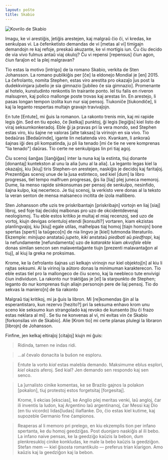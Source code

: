 ```yaml
---
layout: poŝto
title: Skabio
---
```


<div class="kovrilo-bildo">
<img src="{{ site.baseurl }}/images/kovrbildo-de-skabio.jpg" alt="Kovrilo de Skabio" />
</div>

Imagu, ke vi arestiĝis, ĵetiĝis arestejen, kaj malgraŭ ĉio ĉi, vi kredas, ke senkulpas vi. La ĉefenketisto demandas de vi [metas al vi] timigajn demandojn re kaj refoje,  preskaŭ akuzante, ke vi mortigis iun. Ĉu ĉiu decido de via vivo fulmus antaŭ viaj okuloj? Ĉu vi repensi [repensus] ĉiun agon, ĉiun faraĵon eĉ la plej malgravan?

Tio estas la motivo [intrigo] de la romano Skabio, verkita de Sten Johansson. La romano publikiĝis per [ĉe] la eldonejo Mondial je [en] 2015. La ĉefrolanto, nomita Stephen, estas viro arestita pro okazaĵo ĵus post la dudekkvinjara jubelio je sia gimnazio [jubileo ĉe sia gimnazio]. Promenante al hotelo, kunstudinto renkontis lin trairante ponto. Iel tiu falis en riveron malsupren, kaj polico mallonge poste trovas kaj arestas lin. En arestejo, li pasas longan tempon izolita kun nur siaj pensoj. Tiukoniĉe [tiukondiĉe], li kaj la leganto respertas multajn gravajn travivaĵojn.

En tute [Entute], mi ĝuis la romanon. La rakonto trenis min, kaj mi rapide legis ĝin. Sed en tiu epoko, ĉe [kelkaj] punktoj, ĝi legis [legiĝis] kiel listo de viraj seksumkonkeradoj. Eble ĝi ja pravas pri la vera mondo, sed Stephen estas viro, kiu ŝajne ne valoras [alte taksas] la virinojn en sia vivo. Tio bedaŭras [Bedaŭrinde], igante lin neŝatenda viro. Kvankam, li ankoraŭ ŝajnas iĝi des pli kompatinda, ju pli lia tenado [mi ĉe tie ne vere komprenas "lia tenado"] daŭras. Tio certe ne senkulpigas lin pri tiaj agoj.

Ĉiu scenoj ŝanĝas [ŝanĝiĝas] inter la nuna kaj la estinta, tiuj donante [donantaj] kuntekston al unu la alia [unu al la alia]. La leganto legas kiel la okazaĵoj, kiu [kiuj] tiris Stephen-on arestejen, naskiĝis je decidoj kaj faritaĵoj. Prezentiĝas scenoj unue de la ĵusa estinteco, sed kiel [dum] la libro progresas, tiel tempo malfruen progresas, ĝis lia [liaj] plej juneca memoroj. Dume, lia menso rapide sinkonsumas per pensoj de senkulpo, nesinfido, ŝajna kulpo, kaj necerteco. Je tiuj scenoj, la verkisto vere donas al la teksto la veran senton de mensa malsaneco incitita de izola mallibero.

Sten Johansson ofte uzis tre priskribantajn [priskribajn] vortojn en liaj [siaj] libroj, sed foje tiaj decidoj malbonas pro uzo de okcidentdevenaj neologismoj. Tiu eble estos kritiko je multaj el miaj recenzoj, sed uzo de vortoj, kiujn devigas orientuloj etendi [konsulti?]  vortaren, kiam ekzistas planlingvaĵoj, kiu [kiuj] egale utilas, malhelpas tiaj homoj [tiajn homojn] bone spertas [sperti] la taŭgeco[n] de nia lingvo je [kiel] tutmonda literaturilo. Ekzemple: _minijupo_ anstataŭ _jupeto_, _kiki_ anstataŭ _piedbati_ aŭ _piedfrapi_, kaj la nefundamente ]nefundamenta] uzo de _katarakte_ kiam _akvofale_ eble donas similan sencon sen malaventaĝante tiujn [prezenti malavantaĝon al tiuj], al kiuj la greka ne proksimas.

Krome, ke la ĉefrolanto ŝajnas uzi kelkajn virinojn nur kiel objektoj[n] al kiu li rajtas seksumi. Al la virinoj la aŭtoro donas la minimuman karakterecon. Tio eble estas tiel pro la mallongeco de ĉiu sceno, kaj la neebleco tute envivigi ĉiun individuon. La rakonto nur traktiĝas je [el] la starpunkto de Stephen; leganto do nur komprenas tiujn aliajn personojn pere de liaj pensoj. Tio do sekvas la maniero[n] de tia rakonto

Malgraŭ tiaj kritikoj, mi ja ĝuis la libron. Mi [re]komendas ĝin al la esperantistaro, kun rezervo [hezito?] pri la seksuma enhavo krom unu sceno kie seksumo kun strangolado kaj revoko de kunsento [tiu ĉi frazo estas neklara al mi] . Se tiu ne konvenas al vi, mi evitas vin ĉe Skabio [forkonsilas vin de Skabio]. Alie [Krom tio] mi certe planas plulegi la libraron [librojn] de Johansson.

Finfine, jen kelkaj eltiraĵoj [citaĵoj] kiujn mi ĝuis:

> Ridinda, tamen ne indas ridi.

> …al ĉevalo donacita la buŝon ne esploru.

> Entute la vorto _kial_ estas malebla demando. Maksimume eblus esplori, _kiel_ okazis aferoj. Sed kial? Jen demando sen respondo kaj sen senco.

> La ĵurnalisto cinike komentas, ke se Brazilo gajnos la polakon [pokalon], tiuj protestoj estos forgetsitaj [forgesitaj].
>
> Krome, li ekcias [ekscias], ke Anglio plej meritas venki, laŭ angloj, ĉar ili inventis la ludon, kaj Argentino laŭ argentinanoj, ĉar Messi kaj Dio (en tiu vicordo) lidas[ludas]  iliaflanke. Do, ĉio estas kiel kutime, kaj supozeble Germanio fine ĉampionos.

> Reaperas al li memoro pri prelego, en kiu ekzemplis tion per infano spertanta, ke du homoj geedziĝas. Post duonjaro naskiĝis al ili bebo. La infano naive pensas, ke la geedziĝo kaŭzis la bebon, dum plenkresukloj cinike konkludas, ke male la bebo kaŭzis la geedziĝon. Stefan mem — kiel ĝisosta romantikulo — preferus trian klarigon. Amo kaŭzis kaj la geedziĝon kaj la bebon.
